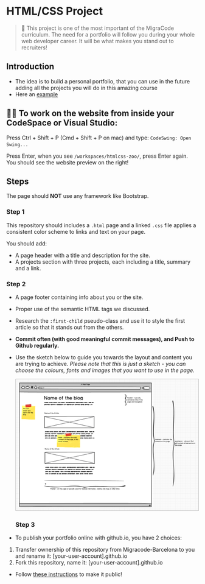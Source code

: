 # HTML/CSS Project

> 📣 This project is one of the most important of the MigraCode curriculum. The need for a portfolio will follow you during your whole web developer career. It will be what makes you stand out to recruiters!

## Introduction
- The idea is to build a personal portfolio, that you can use in the future adding all the projects you will do in this amazing course
- Here an [example](https://kristiinacwalina.github.io/)

## 👩‍🔧 To work on the website from inside your CodeSpace or Visual Studio: 

Press Ctrl + Shift + P (Cmd + Shift + P on mac) and type: `CodeSwing: Open Swing...`

Press Enter, when you see `/workspaces/htmlcss-zoo/`, press Enter again. You should see the website preview on the right!

## Steps

The page should **NOT** use any framework like Bootstrap.

### Step 1

This repository should includes a `.html` page and a linked `.css` file applies a consistent color scheme to links and text on your page.

You should add:
- A page header with a title and description for the site.
- A projects section with three projects, each including a title, summary and a link.

### Step 2

- A page footer containing info about you or the site.
- Proper use of the semantic HTML tags we discussed.
- Research the `:first-child` pseudo-class and use it to style the first article so that it stands out from the others.
- **Commit often (with good meaningful commit messages), and Push to Github regularly.**
- Use the sketch below to guide you towards the layout and content you are trying to achieve. _Please note that this is just a sketch - you can choose the colours, fonts and images that you want to use in the page._

  <a href="./.content/blog-sketch-week-1.png" target="blank">
    <img src="./.content/blog-sketch-week-1.png" style="border: 1px solid #bababa;">
  </a>
  
  ### Step 3
  
- To publish your portfolio online with github.io, you have 2 choices: 
1. Transfer ownership of this repository from Migracode-Barcelona to you and rename it: [your-user-account].github.io
2. Fork this repository, name it: [your-user-account].github.io 
- Follow [these instructions](https://migracode-barcelona.gitbook.io/syllabus/guides/git#how-to-publish-your-website-in-githubio) to make it public!
